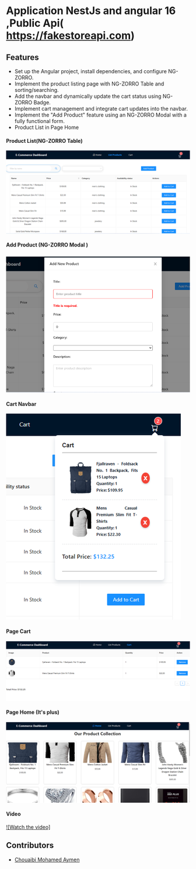 # Application NestJs and angular 16 ,Public Api( https://fakestoreapi.com)

## Features

- Set up the Angular project, install dependencies, and configure NG-ZORRO.
- Implement the product listing page with NG-ZORRO Table and sorting/searching.
- Add the navbar and dynamically update the cart status using NG-ZORRO Badge.
- Implement cart management and integrate cart updates into the navbar.
- Implement the "Add Product" feature using an NG-ZORRO Modal with a fully functional form.
- Product List in Page Home

#### Product List(**NG-ZORRO Table**)
![# Page product](screenshots/productList.png)

#### Add Product (**NG-ZORRO Modal** )
![addProduct](screenshots/addProduct.png)

#### Cart Navbar
![Navbar_Car](screenshots/Navbar_Cart.png)

#### Page Cart
![Cart](screenshots/Cart.png)

#### Page Home (It's plus)
![Page change Password](screenshots/productList_Home.png)

#### Video
[![Watch the video]](https://drive.google.com/file/d/1k47OE2iR_n4I0oPgdIwNo5fxNGhaODuW/view?usp=drive_link)



## Contributors

- [Chouaibi Mohamed Aymen](https://github.com/aymen-1996)